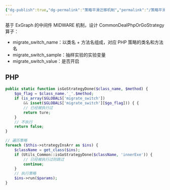 ```yaml
---
{"dg-publish":true,"dg-permalink":"策略平滑迁移机制","permalink":"/策略平滑迁移机制/","tags":["项目"]}
---
```



基于 ExGraph 的中间件 MIDWARE 机制，设计 CommonDealPhpOrGoStrategy 算子：
- migrate_switch_name：以类名 + 方法名组成，对应 PHP 策略的类名和方法名
- migrate_switch_sample：抽样实验的实验变量
- migrate_switch_value：是否开启


## PHP

```php
public static function isGoStrategyDone($class_name, $method) {
	$go_flag = $class_name.'_'.$method;
	if (is_array($GLOBALS['migrate_switch']) 
		&& isset($GLOBALS['migrate_switch'][$go_flag])) { {
		// 已经被执行过
		return ture;
	}
	// 不执行
	return false;
}

// 遍历策略
foreach ($this->strategyInsArr as $ins) {
	$className = get_class($ins);
	if (Utils_Common::isGoStrategyDone($className, 'innerExe')) {
		// 已经被执行过则跳过
		continue;
	}
	// 执行策略
	$ins->run($params);
}
```